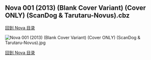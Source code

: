 ## Nova 001 (2013) (Blank Cover Variant) (Cover ONLY) (ScanDog & Tarutaru-Novus).cbz


[回到 Nova 目录](https://github.com/alicewish/markdown/blob/master/series/Nova.md)


![Nova 001 (2013) (Blank Cover Variant) (Cover ONLY) (ScanDog & Tarutaru-Novus).jpg](https://wx1.sinaimg.cn/large/6a9fdecaly1fr0wqh845cj21401phdo1.jpg)

[回到 Nova 目录](https://github.com/alicewish/markdown/blob/master/series/Nova.md)

